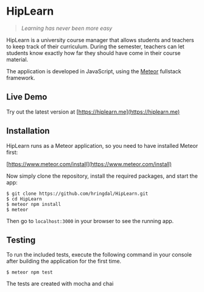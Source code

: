 # HipLearn
> *Learning has never been more easy*

HipLearn is a university course manager that allows students and teachers to keep track of their curriculum. During the semester, teachers can let students know exactly how far they should have come in their course material.

The application is developed in JavaScript, using the [Meteor](https://www.meteor.com/install) fullstack framework.


## Live Demo

Try out the latest version at [https://hiplearn.me](https://hiplearn.me)

## Installation

HipLearn runs as a Meteor application, so you need to have installed Meteor first:

[https://www.meteor.com/install](https://www.meteor.com/install)

Now simply clone the repository, install the required packages, and start the app:
```
$ git clone https://github.com/hringdal/HipLearn.git
$ cd HipLearn
$ meteor npm install
$ meteor
```
Then go to `localhost:3000` in your browser to see the running app.

## Testing

To run the included tests, execute the following command in your console after building the application for the first time.
```
$ meteor npm test
```
The tests are created with mocha and chai

